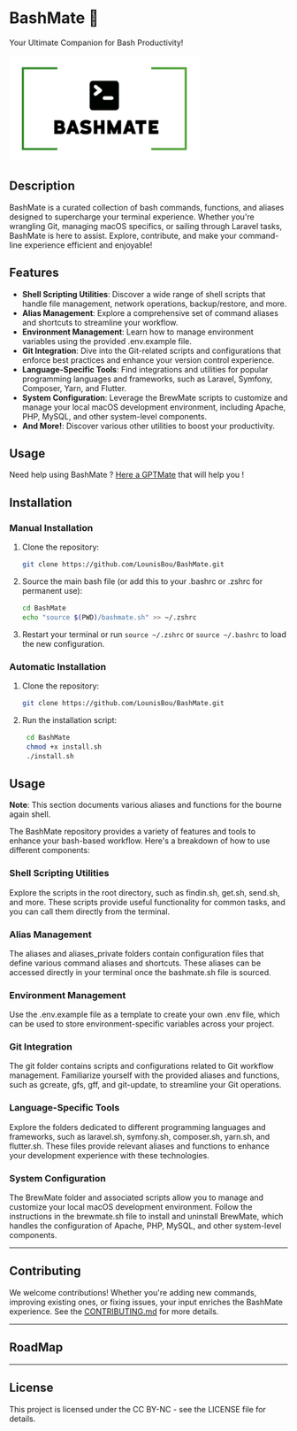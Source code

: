# BashMate 🚀

Your Ultimate Companion for Bash Productivity!

![BashMate Logo](logo/logo-bg-white.png)

## Description

BashMate is a curated collection of bash commands, functions, and aliases designed to supercharge your terminal experience. Whether you're wrangling Git, managing macOS specifics, or sailing through Laravel tasks, BashMate is here to assist. Explore, contribute, and make your command-line experience efficient and enjoyable!

## Features

- **Shell Scripting Utilities**: Discover a wide range of shell scripts that handle file management, network operations, backup/restore, and more.
- **Alias Management**: Explore a comprehensive set of command aliases and shortcuts to streamline your workflow.
- **Environment Management**: Learn how to manage environment variables using the provided .env.example file.
- **Git Integration**: Dive into the Git-related scripts and configurations that enforce best practices and enhance your version control experience.
- **Language-Specific Tools**: Find integrations and utilities for popular programming languages and frameworks, such as Laravel, Symfony, Composer, Yarn, and Flutter.
- **System Configuration**: Leverage the BrewMate scripts to customize and manage your local macOS development environment, including Apache, PHP, MySQL, and other system-level components.
- **And More!**: Discover various other utilities to boost your productivity.

## Usage

Need help using BashMate ? [Here a GPTMate](https://chatgpt.com/g/g-vJ4SiwFJV-gptmate) that will help you !

## Installation

### Manual Installation

1. Clone the repository:
   ```bash
   git clone https://github.com/LounisBou/BashMate.git
   ```

2. Source the main bash file (or add this to your .bashrc or .zshrc for permanent use):
    ```bash
    cd BashMate
    echo "source $(PWD)/bashmate.sh" >> ~/.zshrc
    ```

3. Restart your terminal or run `source ~/.zshrc` or `source ~/.bashrc` to load the new configuration.

### Automatic Installation

1. Clone the repository:
   ```bash
   git clone https://github.com/LounisBou/BashMate.git
   ```

2. Run the installation script:
   ```bash
    cd BashMate
    chmod +x install.sh
    ./install.sh
    ```

## Usage

**Note**: This section documents various aliases and functions for the bourne again shell. 

The BashMate repository provides a variety of features and tools to enhance your bash-based workflow. Here's a breakdown of how to use different components:

### Shell Scripting Utilities
Explore the scripts in the root directory, such as findin.sh, get.sh, send.sh, and more. These scripts provide useful functionality for common tasks, and you can call them directly from the terminal.

### Alias Management
The aliases and aliases_private folders contain configuration files that define various command aliases and shortcuts. These aliases can be accessed directly in your terminal once the bashmate.sh file is sourced.

### Environment Management
Use the .env.example file as a template to create your own .env file, which can be used to store environment-specific variables across your project.

### Git Integration
The git folder contains scripts and configurations related to Git workflow management. Familiarize yourself with the provided aliases and functions, such as gcreate, gfs, gff, and git-update, to streamline your Git operations.

### Language-Specific Tools
Explore the folders dedicated to different programming languages and frameworks, such as laravel.sh, symfony.sh, composer.sh, yarn.sh, and flutter.sh. These files provide relevant aliases and functions to enhance your development experience with these technologies.

### System Configuration
The BrewMate folder and associated scripts allow you to manage and customize your local macOS development environment. Follow the instructions in the brewmate.sh file to install and uninstall BrewMate, which handles the configuration of Apache, PHP, MySQL, and other system-level components.

---

## Contributing
We welcome contributions! Whether you're adding new commands, improving existing ones, or fixing issues, your input enriches the BashMate experience. See the [CONTRIBUTING.md](CONTRIBUTING.md) for more details.

---

## RoadMap


---

## License
This project is licensed under the CC BY-NC - see the LICENSE file for details.